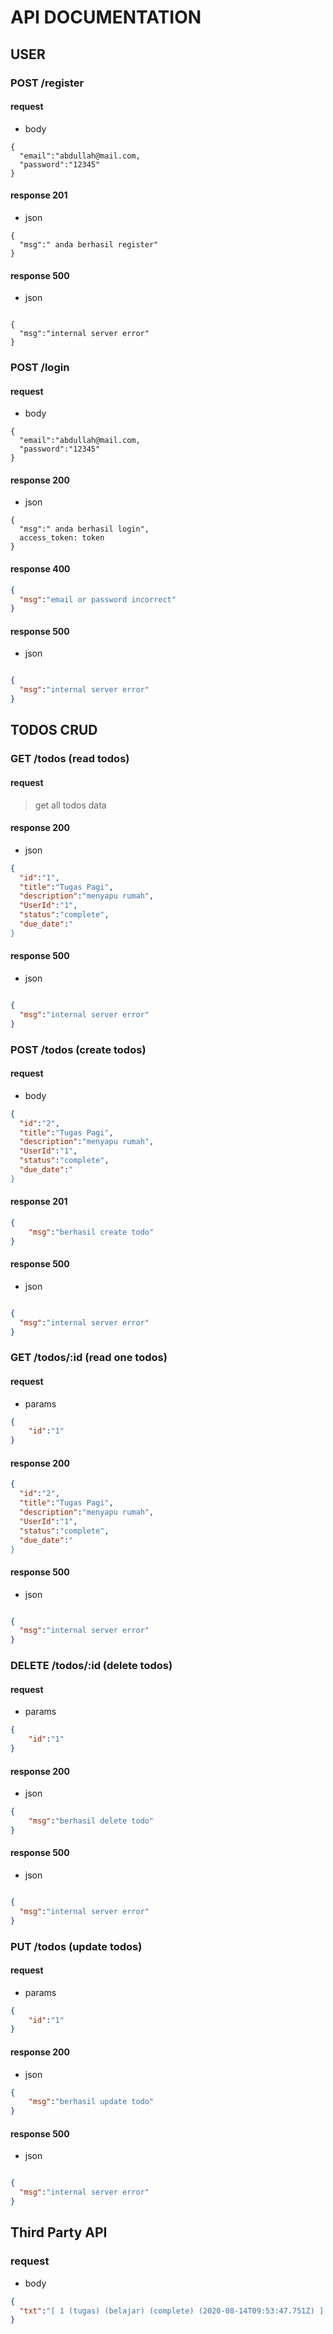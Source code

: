 # API DOCUMENTATION

## **USER**

### POST /register

#### request
- body
```
{
  "email":"abdullah@mail.com,
  "password":"12345"
}
```
#### response 201


- json
```
{
  "msg":" anda berhasil register"
}
```
#### response 500
- json
```

{
  "msg":"internal server error"
}
```
### POST /login

#### request

- body  

```
{
  "email":"abdullah@mail.com,
  "password":"12345"
}
```
#### response 200
- json
```
{
  "msg":" anda berhasil login",
  access_token: token
}
```
#### response 400

```json
{
  "msg":"email or password incorrect"
}
```
#### response 500
- json
```json

{
  "msg":"internal server error"
}
```

## TODOS CRUD

### GET /todos (read todos)
#### request
> get all todos data
#### response 200
- json
```json
{
  "id":"1",
  "title":"Tugas Pagi",
  "description":"menyapu rumah",
  "UserId":"1",
  "status":"complete",
  "due_date":"
}

```

#### response 500
- json
```json

{
  "msg":"internal server error"
}
```

### POST /todos (create todos)
#### request
- body
```json
{
  "id":"2",
  "title":"Tugas Pagi",
  "description":"menyapu rumah",
  "UserId":"1",
  "status":"complete",
  "due_date":"
}
```
#### response 201
```json
{
    "msg":"berhasil create todo"
}
```

#### response 500
- json
```json

{
  "msg":"internal server error"
}
```
### GET /todos/:id (read one todos)
#### request
- params
```json
{
    "id":"1"
}
```
#### response 200
```json
{
  "id":"2",
  "title":"Tugas Pagi",
  "description":"menyapu rumah",
  "UserId":"1",
  "status":"complete",
  "due_date":"
}
```

#### response 500
- json
```json

{
  "msg":"internal server error"
}
```


### DELETE /todos/:id (delete todos)
#### request
- params
```json
{
    "id":"1"
}
```
#### response 200
- json
```json
{
    "msg":"berhasil delete todo"
}
```

#### response 500
- json
```json

{
  "msg":"internal server error"
}
```

### PUT /todos (update todos)
#### request
- params
```json
{
    "id":"1"
}
```

#### response 200
- json
```json
{
    "msg":"berhasil update todo"
}
```


#### response 500
- json
```json

{
  "msg":"internal server error"
}
```

## Third Party API
### request
- body
```json
{
  "txt":"[ 1 (tugas) (belajar) (complete) (2020-08-14T09:53:47.751Z) ] [ 2 (tugas) (nyapu) (uncomplete) (2020-08-14T09:55:17.087Z) ]!"
}
```